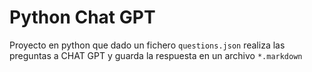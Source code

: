 # Python Chat GPT

Proyecto en python que dado un fichero `questions.json` realiza las preguntas a CHAT GPT y guarda la respuesta en un archivo `*.markdown`
